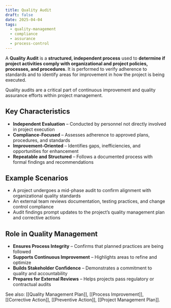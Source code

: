 ```yaml
---
title: Quality Audit
draft: false
date: 2025-04-04
tags:
  - quality-management
  - compliance
  - assurance
  - process-control
---
```


A **Quality Audit** is a **structured, independent process** used to **determine if project activities comply with organizational and project policies, processes, and procedures**. It is performed to verify adherence to standards and to identify areas for improvement in how the project is being executed.

Quality audits are a critical part of continuous improvement and quality assurance efforts within project management.

## Key Characteristics

- **Independent Evaluation** – Conducted by personnel not directly involved in project execution  
- **Compliance-Focused** – Assesses adherence to approved plans, procedures, and standards  
- **Improvement-Oriented** – Identifies gaps, inefficiencies, and opportunities for enhancement  
- **Repeatable and Structured** – Follows a documented process with formal findings and recommendations

## Example Scenarios

- A project undergoes a mid-phase audit to confirm alignment with organizational quality standards  
- An external team reviews documentation, testing practices, and change control compliance  
- Audit findings prompt updates to the project’s quality management plan and corrective actions

## Role in Quality Management

- **Ensures Process Integrity** – Confirms that planned practices are being followed  
- **Supports Continuous Improvement** – Highlights areas to refine and optimize  
- **Builds Stakeholder Confidence** – Demonstrates a commitment to quality and accountability  
- **Prepares for External Reviews** – Helps projects pass regulatory or contractual audits

See also: [[Quality Management Plan]], [[Process Improvement]], [[Corrective Action]], [[Preventive Action]], [[Project Management Plan]].
